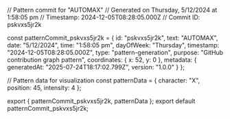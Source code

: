 // Pattern commit for "AUTOMAX"
// Generated on Thursday, 5/12/2024 at 1:58:05 pm
// Timestamp: 2024-12-05T08:28:05.000Z
// Commit ID: pskvxs5jr2k

const patternCommit_pskvxs5jr2k = {
  id: "pskvxs5jr2k",
  text: "AUTOMAX",
  date: "5/12/2024",
  time: "1:58:05 pm",
  dayOfWeek: "Thursday",
  timestamp: "2024-12-05T08:28:05.000Z",
  type: "pattern-generation",
  purpose: "GitHub contribution graph pattern",
  coordinates: {
    x: 52,
    y: 0
  },
  metadata: {
    generatedAt: "2025-07-24T18:17:02.799Z",
    version: "1.0.0"
  }
};

// Pattern data for visualization
const patternData = {
  character: "X",
  position: 45,
  intensity: 4
};

export { patternCommit_pskvxs5jr2k, patternData };
export default patternCommit_pskvxs5jr2k;
